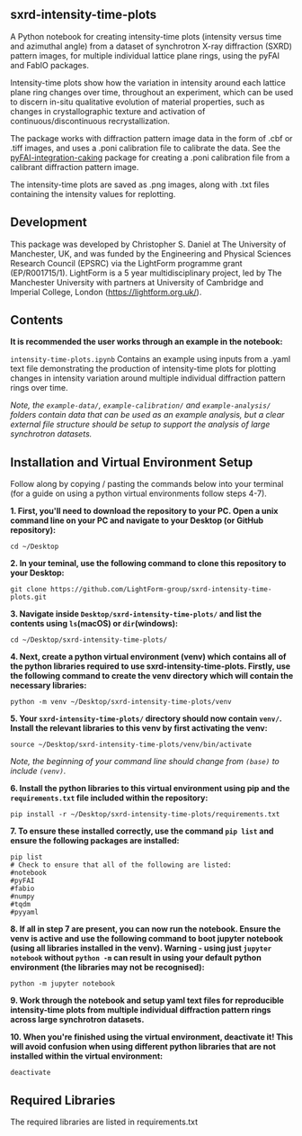 sxrd-intensity-time-plots
-----------

A Python notebook for creating intensity-time plots (intensity versus time and azimuthal angle) from a dataset of synchrotron X-ray diffraction (SXRD) pattern images, for multiple individual lattice plane rings, using the pyFAI and FabIO packages. 

Intensity-time plots show how the variation in intensity around each lattice plane ring changes over time, throughout an experiment, which can be used to discern in-situ qualitative evolution of material properties, such as changes in crystallographic texture and activation of continuous/discontinuous recrystallization. 

The package works with diffraction pattern image data in the form of .cbf or .tiff images, and uses a .poni calibration file to calibrate the data. See the [pyFAI-integration-caking](https://github.com/LightForm-group/pyFAI-integration-caking) package for creating a .poni calibration file from a calibrant diffraction pattern image.

The intensity-time plots are saved as .png images, along with .txt files containing the intensity values for replotting.

Development
--------------

This package was developed by Christopher S. Daniel at The University of Manchester, UK, and was funded by the Engineering and Physical Sciences Research Council (EPSRC) via the LightForm programme grant (EP/R001715/1). LightForm is a 5 year multidisciplinary project, led by The Manchester University with partners at University of Cambridge and Imperial College, London (https://lightform.org.uk/).

Contents
-----------

**It is recommended the user works through an example in the notebook:**
    
`intensity-time-plots.ipynb` Contains an example using inputs from a .yaml text file demonstrating the production of intensity-time plots for plotting changes in intensity variation around multiple individual diffraction pattern rings over time.

*Note, the `example-data/`, `example-calibration/` and `example-analysis/` folders contain data that can be used as an example analysis, but a clear external file structure should be setup to support the analysis of large synchrotron datasets.*

Installation and Virtual Environment Setup
-----------

Follow along by copying / pasting the commands below into your terminal (for a guide on using a python virtual environments follow steps 4-7).

**1. First, you'll need to download the repository to your PC. Open a unix command line on your PC and navigate to your Desktop (or GitHub repository):**
```unix
cd ~/Desktop
```
**2. In your teminal, use the following command to clone this repository to your Desktop:**
```unix
git clone https://github.com/LightForm-group/sxrd-intensity-time-plots.git
```
**3. Navigate inside `Desktop/sxrd-intensity-time-plots/` and list the contents using `ls`(macOS) or `dir`(windows):**
```unix
cd ~/Desktop/sxrd-intensity-time-plots/
```
**4. Next, create a python virtual environment (venv) which contains all of the python libraries required to use sxrd-intensity-time-plots.
Firstly, use the following command to create the venv directory which will contain the necessary libraries:**
```unix
python -m venv ~/Desktop/sxrd-intensity-time-plots/venv
```
**5. Your `sxrd-intensity-time-plots/` directory should now contain `venv/`. Install the relevant libraries to this venv by first activating the venv:**
```unix
source ~/Desktop/sxrd-intensity-time-plots/venv/bin/activate
```
*Note, the beginning of your command line should change from `(base)` to include `(venv)`.*

**6. Install the python libraries to this virtual environment using pip and the `requirements.txt` file included within the repository:**
```unix
pip install -r ~/Desktop/sxrd-intensity-time-plots/requirements.txt
```
**7. To ensure these installed correctly, use the command `pip list` and ensure the following packages are installed:**
```unix
pip list
# Check to ensure that all of the following are listed:
#notebook
#pyFAI
#fabio
#numpy
#tqdm
#pyyaml
```
**8. If all in step 7 are present, you can now run the notebook.
Ensure the venv is active and use the following command to boot jupyter notebook (using all libraries installed in the venv).
Warning - using just `jupyter notebook` without `python -m` can result in using your default python environment (the libraries may not be recognised):**
```unix
python -m jupyter notebook
```
**9. Work through the notebook and setup yaml text files for reproducible intensity-time plots from multiple individual diffraction pattern rings across large synchrotron datasets.**

**10. When you're finished using the virtual environment, deactivate it!
This will avoid confusion when using different python libraries that are not installed within the virtual environment:**
```unix
deactivate
```

Required Libraries
--------------------

The required libraries are listed in requirements.txt
